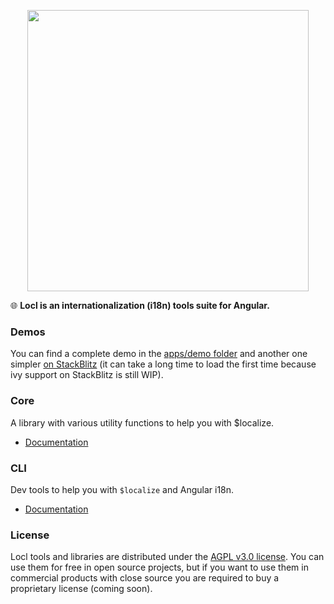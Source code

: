 <p align="center"><img src="https://raw.githubusercontent.com/loclapp/locl/master/apps/web/src/assets/img/locl-social.png" width="450"></p>

🌐 **Locl is an internationalization (i18n) tools suite for Angular.**

### Demos
You can find a complete demo in the [apps/demo folder](apps/demo) and another one simpler [on StackBlitz](https://stackblitz.com/edit/ivy-ovy4cd) (it can take a long time to load the first time because ivy support on StackBlitz is still WIP).

### Core

A library with various utility functions to help you with \$localize.

- [Documentation](libs/core)

### CLI

Dev tools to help you with `$localize` and Angular i18n.

- [Documentation](libs/cli)

### License

Locl tools and libraries are distributed under the [AGPL v3.0 license](<https://tldrlegal.com/license/gnu-affero-general-public-license-v3-(agpl-3.0)>).
You can use them for free in open source projects, but if you want to use them in commercial products with close source you are required to buy a proprietary license (coming soon).
